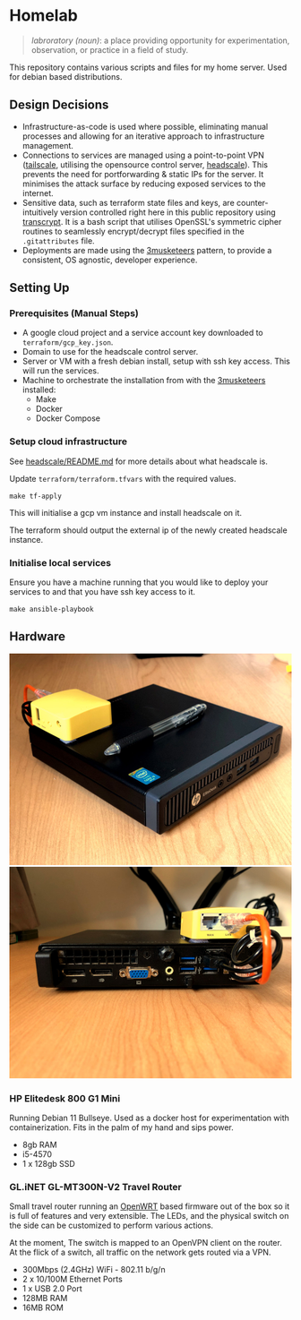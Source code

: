 # Homelab

>*labroratory (noun)*: a place providing opportunity for experimentation, observation, or practice in a field of study.

This repository contains various scripts and files for my home server. Used for debian based distributions.

## Design Decisions

- Infrastructure-as-code is used where possible, eliminating manual processes and allowing for an iterative approach to infrastructure management.
- Connections to services are managed using a point-to-point VPN ([tailscale](https://github.com/tailscale/tailscale), utilising the opensource control server, [headscale](https://github.com/juanfont/headscale)). This prevents the need for portforwarding & static IPs for the server. It minimises the attack surface by reducing exposed services to the internet.
- Sensitive data, such as terraform state files and keys, are counter-intuitively version controlled right here in this public repository using [transcrypt](https://github.com/elasticdog/transcrypt). It is a bash script that utilises OpenSSL's symmetric cipher routines to seamlessly encrypt/decrypt files specified in the `.gitattributes` file.
- Deployments are made using the [3musketeers](https://3musketeers.io/guide/) pattern, to provide a consistent, OS agnostic, developer experience.

## Setting Up

### Prerequisites (Manual Steps)

- A google cloud project and a service account key downloaded to `terraform/gcp_key.json`.
- Domain to use for the headscale control server.
- Server or VM with a fresh debian install, setup with ssh key access. This will run the services.
- Machine to orchestrate the installation from with the [3musketeers](https://3musketeers.io/guide/) installed:
    - Make
    - Docker
    - Docker Compose

### Setup cloud infrastructure

See [headscale/README.md](./headscale/README.md) for more details about what headscale is.

Update `terraform/terraform.tfvars` with the required values.

```shell
make tf-apply
```

This will initialise a gcp vm instance and install headscale on it.

The terraform should output the external ip of the newly created headscale instance.

### Initialise local services

Ensure you have a machine running that you would like to deploy your services to and that you have ssh key access to it.

```shell
make ansible-playbook
```

## Hardware

![Front image of homelab](img/front.jpg)
![Back image of homelab](img/back.jpg)

### HP Elitedesk 800 G1 Mini

Running Debian 11 Bullseye. Used as a docker host for experimentation with containerization. Fits in the palm of my hand and sips power.

- 8gb RAM
- i5-4570
- 1 x 128gb SSD

### GL.iNET GL-MT300N-V2 Travel Router

Small travel router running an [OpenWRT](https://openwrt.org/) based firmware out of the box so it is full of features and very extensible. The LEDs, and the physical switch on the side can be customized to perform various actions.

At the moment, The switch is mapped to an OpenVPN client on the router. At the flick of a switch, all traffic on the network gets routed via a VPN.

- 300Mbps (2.4GHz) WiFi - 802.11 b/g/n
- 2 x 10/100M Ethernet Ports
- 1 x USB 2.0 Port
- 128MB RAM
- 16MB ROM
